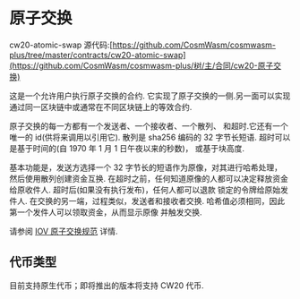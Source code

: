 # 原子交换

cw20-atomic-swap 源代码:[https://github.com/CosmWasm/cosmwasm-plus/tree/master/contracts/cw20-atomic-swap](https://github.com/CosmWasm/cosmwasm-plus/树/主/合同/cw20-原子交换)

这是一个允许用户执行原子交换的合约.
它实现了原子交换的一侧.另一面可以实现
通过同一区块链中或通常在不同区块链上的等效合约.

原子交换的每一方都有一个发送者、一个接收者、一个散列、
和超时.它还有一个唯一的 id(供将来调用以引用它).
散列是 sha256 编码的 32 字节长短语.
超时可以是基于时间的(自 1970 年 1 月 1 日午夜以来的秒数)，
或基于块高度.

基本功能是，发送方选择一个 32 字节长的短语作为原像，对其进行哈希处理，
然后使用散列创建资金互换.
在超时之前，任何知道原像的人都可以决定释放资金
给原收件人.
超时后(如果没有执行发布)，任何人都可以退款
锁定的令牌给原始发件人.
在交换的另一端，过程类似，发送者和接收者交换.
哈希值必须相同，因此第一个发件人可以领取资金，从而显示原像
并触发交换.

请参阅 [IOV 原子交换规范](https://github.com/iov-one/iov-core/blob/master/docs/atomic-swap-protocol-v1.md)
详情.

## 代币类型

目前支持原生代币；即将推出的版本将支持 CW20 代币.
